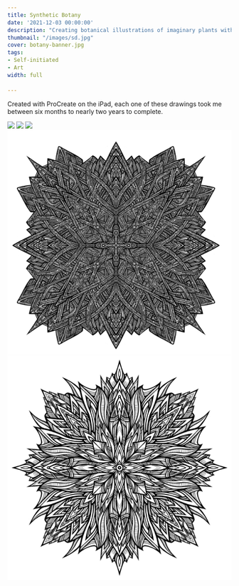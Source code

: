 ```yaml
---
title: Synthetic Botany
date: '2021-12-03 00:00:00'
description: "Creating botanical illustrations of imaginary plants with StyleGAN."
thumbnail: "/images/sd.jpg"
cover: botany-banner.jpg
tags:
- Self-initiated
- Art
width: full

---
```


Created with ProCreate on the iPad, each one of these drawings took me between six months to nearly two years to complete. 

<img src="/images/surface-detail-5.jpg" class="wide mb">
<img src="/images/surface-detail-4.jpg" class="wide mb">
<img src="/images/surface-detail-3.jpg" class="wide mb">
<img src="/images/surface-detail-2.jpg" class="wide mb">
<img src="/images/surface-detail-1.jpg" class="wide mb">


